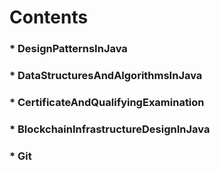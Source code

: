 <!-- 
Resume
=====
Chiang, Wei / 蔣維
-----
### Email: albert0425369@gmail.com
### Phone: 0989 - 679 - 491
### Address: Sanxia Dist., New Taipei City, Taiwan
Education
-----
* ### National Taipei University of Technology / NTUT, 2019/09 ~ now
	* ### Graduate Institute of Computer Science and Information Engineering
* ### Takming University of Science and Technology / TMUST, 2015/09 ~ 2019/06
	* ### Department of Information Technology
Experience
-----
* ### Singularity Lab / 奇點數位科技有限公司 | Game Design Engineer, 2018/07 ~ 2019/05
	* ### Use CocosCreator, Egret, TypeScript for front-end game development
	* ### Use PHP for gaming backend development
	* ### Writed PSD Parser in python
	* ### Code and program structure modification
	* ### Presentation and report of a book sharing meeting on the theme of Design Pattern
* ### TMUST, Department of Information Technology | Teaching Assistant / TA, 2016/09 ~ 2017/12
	* ### Course Title: Programming(Ⅰ), Programming(ⅠⅠ)
	* ### Programming Language: C, C#
	* ### Work Content: After-school tutoring, Set questions for final exam
<br />
-->

Contents
=====
### * DesignPatternsInJava
### * DataStructuresAndAlgorithmsInJava
### * CertificateAndQualifyingExamination
### * BlockchainInfrastructureDesignInJava
### * Git
